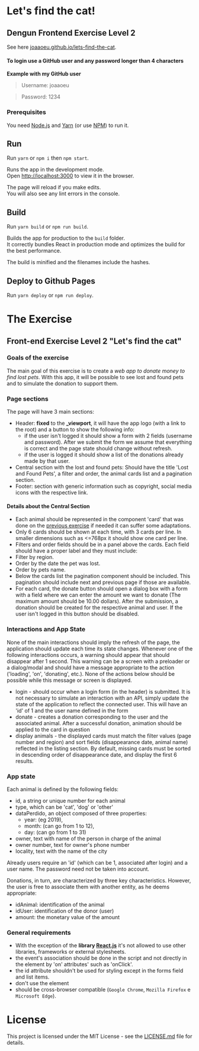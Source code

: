 # Let's find the cat!

## Dengun Frontend Exercise Level 2
See here [joaaoeu.github.io/lets-find-the-cat](https://joaaoeu.github.io/lets-find-the-cat/).

#### To login use a GitHub user and any password longer than 4 characters

**Example with my GitHub user**

> Username: joaaoeu

> Password: 1234

### Prerequisites

You need [Node.js](https://nodejs.org/) and [Yarn](https://yarnpkg.com/en/) (or use [NPM](https://www.npmjs.com/)) to run it.

## Run
Run `yarn` or `npm i` then `npm start`.

Runs the app in the development mode.<br>
Open [http://localhost:3000](http://localhost:3000) to view it in the browser.

The page will reload if you make edits.<br>
You will also see any lint errors in the console.

## Build
Run `yarn build` or `npm run build`.

Builds the app for production to the `build` folder.<br>
It correctly bundles React in production mode and optimizes the build for the best performance.

The build is minified and the filenames include the hashes.

## Deploy to Github Pages
Run `yarn deploy` or `npm run deploy`.

# The Exercise

## Front-end Exercise Level 2 "Let's find the cat"

### Goals of the exercise

The main goal of this exercise is to create a *web app to donate money to find lost pets*. With this app, it will be possible to see lost and found pets and to simulate the donation to support them.

### Page sections

The page will have 3 main sections:

- Header: **fixed** to the **_viewport**, it will have the app logo (with a link to the root) and a button to show the following info:
  - if the user isn't logged it should show a form with 2 fields (username and password). After we submit the form we assume that everything is correct and the page state should change without refresh.
  - if the user is logged it should show a list of the donations already made by that user.
- Central section with the lost and found pets: Should have the title 'Lost and Found Pets', a filter and order, the animal cards list and a pagination section.
- Footer: section with generic information such as copyright, social media icons with the respective link.

#### Details about the Central Section
- Each animal should be represented in the component 'card' that was done on the [previous exercise](https://github.com/joaaoeu/dengun-frontend-exercise-level1) if needed it can suffer some adaptations.
- Only 6 cards should be shown at each time, with 3 cards per line. In smaller dimensions such as <=768px it should show one card per line.
-  Filters and order fields should be in a panel above the cards. Each field should have a proper label and they must include:
  -  Filter by region.
  -  Order by the date the pet was lost.
  -  Order by pets name.
-  Below the cards list the pagination component should be included. This pagination should include next and previous page if those are available.
-  For each card, the donate button should open a dialog box with a form with a field where we can enter the amount we want to donate (The maximum amount should be 10.00 dollars). After the submission, a donation should be created for the respective animal and user. If the user isn't logged in this button should be disabled.

### Interactions and App State

None of the main interactions should imply the refresh of the page, the application should update each time its state changes.
Whenever one of the following interactions occurs, a warning should appear that should disappear after 1 second. This warning can be a screen with a preloader or a dialog/modal and should have a message appropriate to the action ('loading', 'on', 'donating', etc.). None of the actions below should be possible while this message or screen is displayed.

- login - should occur when a login form (in the header) is submitted. It is not necessary to simulate an interaction with an API, simply update the state of the application to reflect the connected user. This will have an 'id' of 1 and the user name defined in the form
- donate - creates a donation corresponding to the user and the associated animal. After a successful donation, animation should be applied to the card in question
- display animals - the displayed cards must match the filter values (page number and region) and sort fields (disappearance date, animal name) reflected in the listing section. By default, missing cards must be sorted in descending order of disappearance date, and display the first 6 results.

### App state
Each animal is defined by the following fields:

- id, a string or unique number for each animal
- type, which can be 'cat', 'dog' or 'other'
- dataPerdido, an object composed of three properties:
   - year: (eg 2019),
   - month: (can go from 1 to 12),
   - day: (can go from 1 to 31)
- owner, text with name of the person in charge of the animal
- owner number, text for owner's phone number
- locality, text with the name of the city

Already users require an 'id' (which can be 1, associated after login) and a user name. The password need not be taken into account.

Donations, in turn, are characterized by three key characteristics. However, the user is free to associate them with another entity, as he deems appropriate:

- idAnimal: identification of the animal
- idUser: identification of the donor (user)
- amount: the monetary value of the amount

### General requirements
- With the exception of the **library [React.js](https://reactjs.org/)** it's not allowed to use other libraries,  frameworks or external stylesheets.
- the event's association should be done in the script and not directly in the element by 'on' attributes' such as 'onClick'.
- the id attribute shouldn't be used for styling except in the forms field and list items.
- don't use the element <br>
- should be cross-browser compatible (`Google Chrome`, `Mozilla Firefox` e `Microsoft Edge`).

# License

This project is licensed under the MIT License - see the [LICENSE.md](LICENSE.md) file for details.
